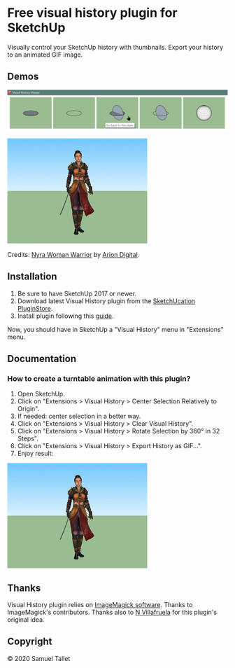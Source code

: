 # Free visual history plugin for SketchUp

Visually control your SketchUp history with thumbnails. Export your history to an animated GIF image.

Demos
-----

![Visual History Plugin Sphere Demo](https://raw.githubusercontent.com/SamuelTS/SketchUp-Visual-History-Plugin/master/docs/sphere_demo.png)

![Visual History Plugin Warrior Demo](https://raw.githubusercontent.com/SamuelTS/SketchUp-Visual-History-Plugin/master/docs/warrior_demo.gif)

Credits: [Nyra Woman Warrior](https://sketchfab.com/3d-models/nyra-woman-warrior-01bbc93349804dcfb8bc068787b92f69) by [Arion Digital](https://sketchfab.com/andrewswihart).

Installation
------------

1. Be sure to have SketchUp 2017 or newer.
2. Download latest Visual History plugin from the [SketchUcation PluginStore](https://sketchucation.com/plugin/2281-visual_history).
3. Install plugin following this [guide](https://help.sketchup.com/article/3000263).

Now, you should have in SketchUp a "Visual History" menu in "Extensions" menu.

Documentation
-------------

### How to create a turntable animation with this plugin?

1. Open SketchUp.
2. Click on "Extensions > Visual History > Center Selection Relatively to Origin".
3. If needed: center selection in a better way.
4. Click on "Extensions > Visual History > Clear Visual History".
5. Click on "Extensions > Visual History > Rotate Selection by 360° in 32 Steps".
6. Click on "Extensions > Visual History > Export History as GIF...".
7. Enjoy result:

![Visual History Plugin Warrior Demo](https://raw.githubusercontent.com/SamuelTS/SketchUp-Visual-History-Plugin/master/docs/warrior_demo.gif)

Thanks
------

Visual History plugin relies on [ImageMagick software](https://www.imagemagick.org/). Thanks to ImageMagick's contributors. Thanks also to [N Villafruela](https://forums.sketchup.com/u/Odolyte) for this plugin's original idea.

Copyright
---------

© 2020 Samuel Tallet
